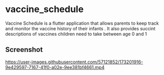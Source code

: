 # vaccine_schedule

Vaccine Schedule is a flutter application that allows parents to keep track and monitor the vaccine history of their infants . It also provides succint descriptions of vaccines children need to take between age 0 and 1


## Screenshot



https://user-images.githubusercontent.com/57121852/173201916-9e429597-7167-41f0-a02e-9ee381bf4661.mp4

